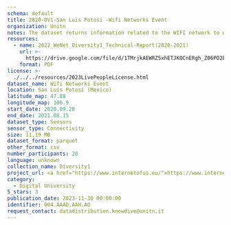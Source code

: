 ```yaml
---
schema: default
title: 2020-DV1-San Luis Potosí -Wifi Networks Event
organization: Unitn
notes: The dataset returns information related to the WIFI network to which the phone is connected to, if connected will also report the WIFI network id. It is part of Wenet Diversity 1 data collection, which contains data about the everyday life activities of students coming from 8 different universities located in China, Denmark, India, Italy, Mexico, Mongolia, Paraguay and UK. The data were collected via questionnaires, data coming from 27 smartphone sensors associated to thousand self-reported annotations over a period of 4 weeks.
resources:
  - name: 2022_WeNet_Diversity1_Technical-Report(2020-2021)
    url: >-
      https://drive.google.com/file/d/1TMrjkAEWRZ5xhETJKOCnERgh_Z06PO2E/view?usp=drive_link
    format: PDF
license: >-
  ./../../resources/2023LivePeopleLicense.html
dataset_name: Wifi Networks Event
location: San Luis Potosí (Mexico)
latitude_map: 47.88
longitude_map: 106.9
start_date: 2020.09.28
end_date: 2021.08.15
dataset_type: Sensors
sensor_type: Connectivity
size: 11,19 MB
dataset_format: parquet
other_format: csv
number_participants: 20
language: unknown
collection_name: Diversity1
project_url: <a href="https://www.internetofus.eu/">https://www.internetofus.eu/</a>
category:
  - Digital University
5_stars: 3
publication_date: 2023-11-30 00:00:00
identifier: 004.AAAD.AAH.AO
request_contact: datadistribution.knowdive@unitn.it
---
```

